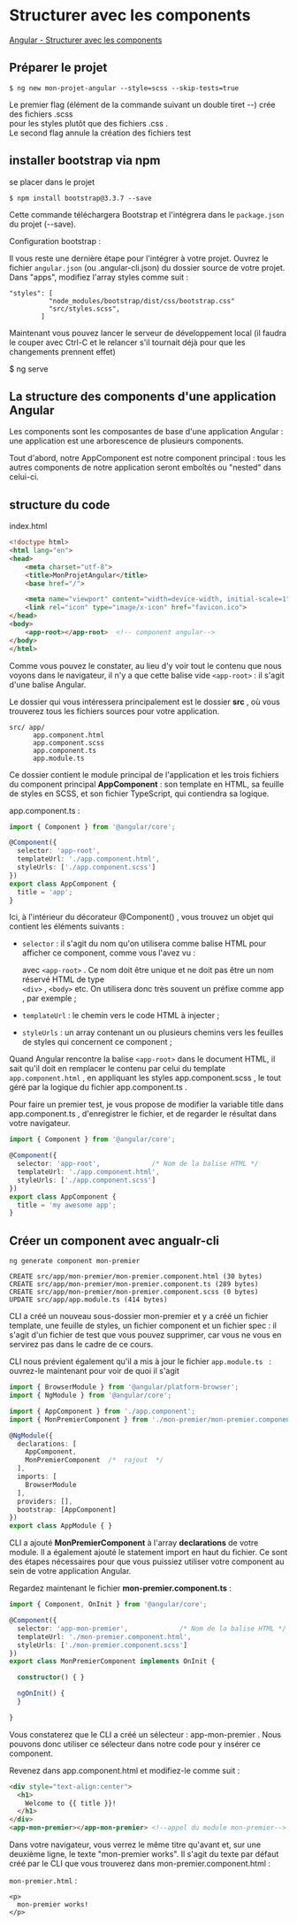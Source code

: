 # Structurer avec les components

[Angular - Structurer avec les components](https://openclassrooms.com/fr/courses/4668271-developpez-des-applications-web-avec-angular/5087065-structurez-avec-les-components)

## Préparer le projet

    $ ng new mon-projet-angular --style=scss --skip-tests=true


Le premier flag (élément de la commande suivant un double tiret --) crée des fichiers  .scss  
pour les styles plutôt que des fichiers  .css .  
Le second flag annule la création des fichiers test

## installer bootstrap via npm

se placer dans le projet

    $ npm install bootstrap@3.3.7 --save

Cette commande téléchargera Bootstrap et l'intégrera dans le  ``package.json``  du projet (--save).  

Configuration bootstrap :

Il vous reste une dernière étape pour l'intégrer à votre projet.  Ouvrez le fichier  `angular.json`  (ou .angular-cli.json)
du dossier source de votre projet.  
Dans "apps", modifiez l'array  styles  comme suit :

    "styles": [
              "node_modules/bootstrap/dist/css/bootstrap.css"
              "src/styles.scss",
            ]

Maintenant vous pouvez lancer le serveur de développement local
(il faudra le couper avec Ctrl-C et le relancer s'il tournait déjà pour que les changements prennent effet)

   $ ng serve

## La structure des components d'une application Angular

Les components sont les composantes de base d'une application Angular : une application est une arborescence
de plusieurs components.

Tout d'abord, notre  AppComponent  est notre component principal : tous les autres components de
notre application seront emboîtés ou "nested" dans celui-ci.

## structure du code

index.html

````html
<!doctype html>
<html lang="en">
<head>
    <meta charset="utf-8">
    <title>MonProjetAngular</title>
    <base href="/">

    <meta name="viewport" content="width=device-width, initial-scale=1">
    <link rel="icon" type="image/x-icon" href="favicon.ico">
</head>
<body>
    <app-root></app-root>  <!-- component angular-->
</body>
</html>
````

 Comme vous pouvez le constater, au lieu d'y voir tout le contenu que nous voyons dans le navigateur,
 il n'y a que cette balise vide  `<app-root>`  : il s'agit d'une balise Angular.

Le dossier qui vous intéressera principalement est le dossier  **src** , où vous trouverez tous les fichiers sources
pour votre application.

    src/ app/
          app.component.html
          app.component.scss
          app.component.ts
          app.module.ts

Ce dossier contient le module principal de l'application et les trois fichiers du component principal  **AppComponent**  :
son template en HTML, sa feuille de styles en SCSS, et son fichier TypeScript, qui contiendra sa logique.  

app.component.ts  :

````typescript
import { Component } from '@angular/core';

@Component({
  selector: 'app-root',
  templateUrl: './app.component.html',
  styleUrls: ['./app.component.scss']
})
export class AppComponent {
  title = 'app';
}
````

Ici, à l'intérieur du décorateur  @Component()  , vous trouvez un objet qui contient les éléments suivants :

- ``selector``  : il s'agit du nom qu'on utilisera comme balise HTML pour afficher ce component, comme vous l'avez vu :

    avec  ``<app-root>``  . Ce nom doit être unique et ne doit pas être un nom réservé HTML de type  
    ``<div>``  ,  ``<body>``  etc. On utilisera donc très souvent un préfixe comme  app  , par exemple ;

- ``templateUrl``  : le chemin vers le code HTML à injecter ;

- ``styleUrls``  : un array contenant un ou plusieurs chemins vers les feuilles de styles qui concernent ce component ;

Quand Angular rencontre la balise  ``<app-root>``  dans le document HTML, il sait qu'il doit en remplacer le contenu par celui du template ``app.component.html`` , en appliquant les styles  app.component.scss , le tout géré par la
logique du fichier  app.component.ts .

Pour faire un premier test, je vous propose de modifier la variable  title  dans  app.component.ts ,
d'enregistrer le fichier, et de regarder le résultat dans votre navigateur.

````typescript
import { Component } from '@angular/core';

@Component({
  selector: 'app-root',             /* Nom de la balise HTML */
  templateUrl: './app.component.html',
  styleUrls: ['./app.component.scss']
})
export class AppComponent {
  title = 'my awesome app';
}
````

## Créer un component avec angualr-cli

    ng generate component mon-premier

    CREATE src/app/mon-premier/mon-premier.component.html (30 bytes)
    CREATE src/app/mon-premier/mon-premier.component.ts (289 bytes)
    CREATE src/app/mon-premier/mon-premier.component.scss (0 bytes)
    UPDATE src/app/app.module.ts (414 bytes)

 CLI a créé un nouveau sous-dossier  mon-premier  et y a créé un fichier template, une feuille de styles, un fichier component et un fichier spec : il s'agit d'un fichier de test que vous pouvez supprimer, car vous ne vous en servirez pas dans le cadre de ce cours.

 CLI nous prévient également qu'il a mis à jour le fichier ``app.module.ts `` :
 ouvrez-le maintenant pour voir de quoi il s'agit

````typescript
import { BrowserModule } from '@angular/platform-browser';
import { NgModule } from '@angular/core';

import { AppComponent } from './app.component';
import { MonPremierComponent } from './mon-premier/mon-premier.component'; /*  rajout  */

@NgModule({
  declarations: [
    AppComponent,
    MonPremierComponent  /*  rajout  */
  ],
  imports: [
    BrowserModule
  ],
  providers: [],
  bootstrap: [AppComponent]
})
export class AppModule { }
````

CLI a ajouté  **MonPremierComponent**  à l'array  **declarations**  de votre module.  Il a également ajouté
le statement import en haut du fichier.  Ce sont des étapes nécessaires pour que vous puissiez utiliser
votre component au sein de votre application Angular.

Regardez maintenant le fichier  **mon-premier.component.ts**  :

````typescript
import { Component, OnInit } from '@angular/core';

@Component({
  selector: 'app-mon-premier',             /* Nom de la balise HTML */
  templateUrl: './mon-premier.component.html',
  styleUrls: ['./mon-premier.component.scss']
})
export class MonPremierComponent implements OnInit {

  constructor() { }

  ngOnInit() {
  }

}
````

Vous constaterez que le CLI a créé un sélecteur :  app-mon-premier . Nous pouvons donc utiliser
ce sélecteur dans notre code pour y insérer ce component.

Revenez dans  app.component.html  et modifiez-le comme suit :

````html
<div style="text-align:center">
  <h1>
    Welcome to {{ title }}!
  </h1>
</div>
<app-mon-premier></app-mon-premier> <!--appel du module mon-premier-->
````

Dans votre navigateur, vous verrez le même titre qu'avant et, sur une deuxième ligne, le texte "mon-premier works".
Il s'agit du texte par défaut créé par le CLI que vous trouverez dans  mon-premier.component.html  :

``mon-premier.html`` :

    <p>
      mon-premier works!
    </p>
